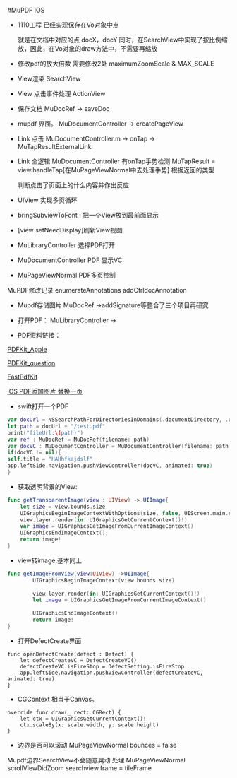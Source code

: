 #MuPDF IOS

- 1110工程 已经实现保存在Vo对象中点

  就是在文档中对应的点 docX，docY
  同时，在SearchView中实现了按比例缩放，因此，在Vo对象的draw方法中，不需要再缩放

- 修改pdf的放大倍数
  需要修改2处 maximumZoomScale & MAX_SCALE

- View渲染
  SearchView

- View 点击事件处理
  ActionView

- 保存文档
  MuDocRef -> saveDoc

- mupdf 界面。
  MuDocumentController -> createPageView

- Link 点击
  MuDocumentController.m -> onTap -> MuTapResultExternalLink

- Link 全逻辑
  MuDocumentController 有onTap手势检测
  MuTapResult = view.handleTap[在MuPageViewNormal中去处理手势]
  根据返回的类型

  判断点击了页面上的什么内容并作出反应

- UIView<MuPageView> 实现多页循环

- bringSubviewToFont : 把一个View放到最前面显示

- [view setNeedDisplay]刷新View视图

- MuLibraryController 选择PDF打开

- MuDocumentController PDF 显示VC

- MuPageViewNormal PDF多页控制


MuPDF修改记录
enumerateAnnotations
addCtrldocAnnotation

- Mupdf存储图片
  MuDocRef ->addSignature等整合了三个项目再研究

- 打开PDF：
  MuLibraryController -> 

- PDF资料链接：

[PDFKit_Apple](https://developer.apple.com/documentation/pdfkit/pdfannotation?changes=latest_minor#relationships)

[PDFKit_question](https://stackoverflow.com/questions/46826750/pdfkit-annotation-not-appearing-on-pdf)


[FastPdfKit](https://github.com/mobfarm/FastPdfKit)

[iOS PDF添加图片 ](https://www.jianshu.com/p/3a031a1da494)
[替换一页](https://www.jianshu.com/p/2cce89dad92a)


- swift打开一个PDF
```swift
var docUrl = NSSearchPathForDirectoriesInDomains(.documentDirectory, .userDomainMask, true)[0]
let path = docUrl + "/test.pdf"
print("fileUrl:\(path)")
var ref : MuDocRef = MuDocRef(filename: path)
var docVC : MuDocumentController = MuDocumentController(filename: path, path: path, document: ref)
if(docVC != nil){
self.title = "HAHhfkajdslf"
app.leftSide.navigation.pushViewController(docVC, animated: true)
}
```

- 获取透明背景的View:
```swift
func getTransparentImage(view : UIView) -> UIImage{
    let size = view.bounds.size
    UIGraphicsBeginImageContextWithOptions(size, false, UIScreen.main.scale)
    view.layer.render(in: UIGraphicsGetCurrentContext()!)
    var image = UIGraphicsGetImageFromCurrentImageContext()
    UIGraphicsEndImageContext();
    return image!
}
```
- view转image,基本同上
```swift
func getImageFromView(view:UIView) ->UIImage{
        UIGraphicsBeginImageContext(view.bounds.size)
        
        view.layer.render(in: UIGraphicsGetCurrentContext()!)
        let image = UIGraphicsGetImageFromCurrentImageContext()
        
        UIGraphicsEndImageContext()
        return image!
}
```
- 打开DefectCreate界面
```
func openDefectCreate(defect : Defect) {
	let defectCreateVC = DefectCreateVC()
	defectCreateVC.isFireStop = DefectSetting.isFireStop
	app.leftSide.navigation.pushViewController(defectCreateVC, animated: true)
}
```
- CGContext 相当于Canvas。
```
override func draw(_ rect: CGRect) {
	let ctx = UIGraphicsGetCurrentContext()!
	ctx.scaleBy(x: scale.width, y: scale.height)
}
```
- 边界是否可以滚动 MuPageViewNormal bounces = false

Mupdf边界SearchView不会随意晃动 处理 MuPageViewNormal scrollViewDidZoom searchview.frame = tileFrame